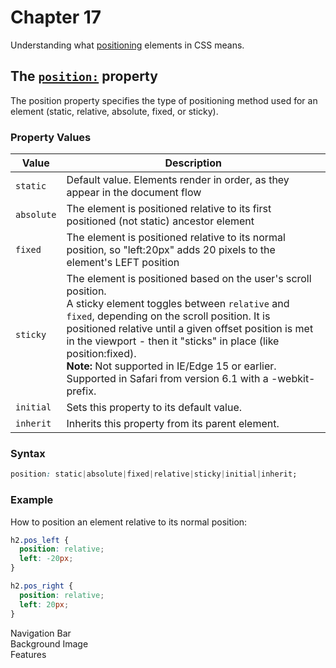 # Chapter 17

Understanding what [positioning](https://developer.mozilla.org/en-US/docs/Learn/CSS/CSS_layout/Positioning) elements in CSS means.

## The [`position:`](https://www.w3schools.com/cssref/pr_class_position.asp) property

The position property specifies the type of positioning method used for an element (static, relative, absolute, fixed, or sticky).

### Property Values

| Value      | Description                                                                                                                                                                                                                                                                                                                                                                                                        |
| ---------- | ------------------------------------------------------------------------------------------------------------------------------------------------------------------------------------------------------------------------------------------------------------------------------------------------------------------------------------------------------------------------------------------------------------------ |
| `static`   | Default value. Elements render in order, as they appear in the document flow                                                                                                                                                                                                                                                                                                                                       |
| `absolute` | The element is positioned relative to its first positioned (not static) ancestor element                                                                                                                                                                                                                                                                                                                           |
| `fixed`    | The element is positioned relative to its normal position, so "left:20px" adds 20 pixels to the element's LEFT position                                                                                                                                                                                                                                                                                            |
| `sticky`   | The element is positioned based on the user's scroll position. <br>A sticky element toggles between `relative` and `fixed`, depending on the scroll position. It is positioned relative until a given offset position is met in the viewport - then it "sticks" in place (like position:fixed). <br>**Note:** Not supported in IE/Edge 15 or earlier. Supported in Safari from version 6.1 with a -webkit- prefix. |
| `initial`  | Sets this property to its default value.                                                                                                                                                                                                                                                                                                                                                                           |
| `inherit`  | Inherits this property from its parent element.                                                                                                                                                                                                                                                                                                                                                                    |

### Syntax

```CSS
position: static|absolute|fixed|relative|sticky|initial|inherit;
```

### Example

How to position an element relative to its normal position:

```CSS
h2.pos_left {
  position: relative;
  left: -20px;
}

h2.pos_right {
  position: relative;
  left: 20px;
}
```

<div>
<html lang="en">
	<head>
		<meta charset="UTF-8" />
		<meta http-equiv="X-UA-Compatible" content="ie=edge" />
		<link rel="stylesheet" href="main.css" />
		<title>Position</title>
	</head>
	<body>
		<div class="parent">
			<div class="child-1">Navigation Bar</div>
			<div class="child-2">Background Image</div>
			<div class="child-3">Features</div>
		</div>
	</body>
</html>
</div>
